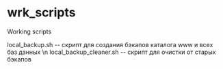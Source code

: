 wrk_scripts
===========

Working scripts

local_backup.sh -- скрипт для создания бэкапов каталога www и всех баз данных \n
local_backup_cleaner.sh -- скрипт для очистки от старых бэкапов
